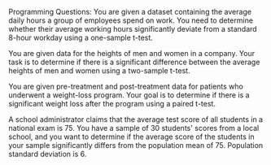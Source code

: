 Programming Questions:
You are given a dataset containing the average daily hours a group of employees spend on work. You need to determine whether their average working hours significantly deviate from a standard 8-hour workday using a one-sample t-test.

You are given data for the heights of men and women in a company. Your task is to determine if there is a significant difference between the average heights of men and women using a two-sample t-test.


You are given pre-treatment and post-treatment data for patients who underwent a weight-loss program. Your goal is to determine if there is a significant weight loss after the program using a paired t-test.

A school administrator claims that the average test score of all students in a national exam is 75. You have a sample of 30 students' scores from a local school, and you want to determine if the average score of the students in your sample significantly differs from the population mean of 75. Population standard deviation is 6.